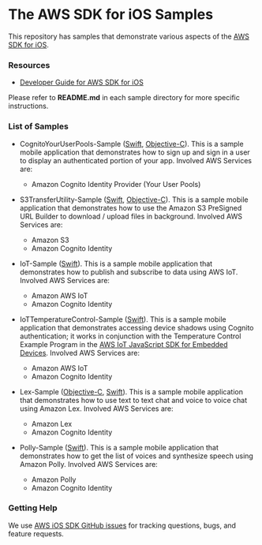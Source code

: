 # The AWS SDK for iOS Samples

This repository has samples that demonstrate various aspects of the [AWS SDK for iOS](https://github.com/aws-amplify/aws-sdk-ios).

### Resources

* [Developer Guide for AWS SDK for iOS](https://aws-amplify.github.io/docs/ios/start)

Please refer to **README.md** in each sample directory for more specific instructions.

### List of Samples

* CognitoYourUserPools-Sample ([Swift](https://github.com/awslabs/aws-sdk-ios-samples/tree/master/CognitoYourUserPools-Sample/Swift), [Objective-C](https://github.com/awslabs/aws-sdk-ios-samples/tree/master/CognitoYourUserPools-Sample/Objective-C/)). This is a sample mobile application that demonstrates how to sign up and sign in a user to display an authenticated portion of your app. Involved AWS Services are:
  + Amazon Cognito Identity Provider (Your User Pools)

* S3TransferUtility-Sample ([Swift](https://github.com/awslabs/aws-sdk-ios-samples/tree/master/S3TransferUtility-Sample/Swift/), [Objective-C](https://github.com/awslabs/aws-sdk-ios-samples/tree/master/S3TransferUtility-Sample/Objective-C/)). This is a sample mobile application that demonstrates how to use the Amazon S3 PreSigned URL Builder to download / upload files in background. Involved AWS Services are:
  + Amazon S3
  + Amazon Cognito Identity

* IoT-Sample ([Swift](https://github.com/awslabs/aws-sdk-ios-samples/tree/master/IoT-Sample/Swift/)). This is a sample mobile application that demonstrates how to publish and subscribe to data using AWS IoT. Involved AWS Services are:
  + Amazon AWS IoT
  + Amazon Cognito Identity

* IoTTemperatureControl-Sample ([Swift](https://github.com/awslabs/aws-sdk-ios-samples/tree/master/IoTTemperatureControl-Sample/Swift/)). This is a sample mobile application that demonstrates accessing device shadows using Cognito authentication; it works in conjunction with the Temperature Control Example Program in the [AWS IoT JavaScript SDK for Embedded Devices](https://github.com/aws/aws-iot-device-sdk-js). Involved AWS Services are:
  + Amazon AWS IoT
  + Amazon Cognito Identity

* Lex-Sample ([Objective-C](https://github.com/awslabs/aws-sdk-ios-samples/tree/master/Lex-Sample/ObjC/), [Swift](https://github.com/awslabs/aws-sdk-ios-samples/tree/master/Lex-Sample/swift-3/)). This is a sample mobile application that demonstrates how to use text to text chat and voice to voice chat using Amazon Lex. Involved AWS Services are:
  + Amazon Lex
  + Amazon Cognito Identity

* Polly-Sample ([Swift](https://github.com/awslabs/aws-sdk-ios-samples/tree/master/Polly-Sample/Swift/)). This is a sample mobile application that demonstrates how to get the list of voices and synthesize speech using Amazon Polly. Involved AWS Services are:
  + Amazon Polly
  + Amazon Cognito Identity

### Getting Help

We use [AWS iOS SDK GitHub issues](https://github.com/aws-amplify/aws-sdk-ios/issues) for tracking questions, bugs, and feature requests.
